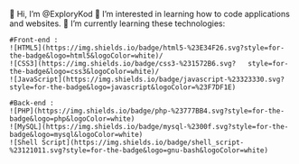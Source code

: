 👋 Hi, I’m @ExploryKod
👀 I’m interested in learning how to code applications and websites.
🌱 I’m currently learning these technologies:

    #Front-end :
    ![HTML5](https://img.shields.io/badge/html5-%23E34F26.svg?style=for-the-badge&logo=html5&logoColor=white)/ 
    ![CSS3](https://img.shields.io/badge/css3-%231572B6.svg?   style=for-the-badge&logo=css3&logoColor=white)/ 
    ![JavaScript](https://img.shields.io/badge/javascript-%23323330.svg?style=for-the-badge&logo=javascript&logoColor=%23F7DF1E)

    #Back-end :
    ![PHP](https://img.shields.io/badge/php-%23777BB4.svg?style=for-the-badge&logo=php&logoColor=white)
    ![MySQL](https://img.shields.io/badge/mysql-%2300f.svg?style=for-the-badge&logo=mysql&logoColor=white)
    ![Shell Script](https://img.shields.io/badge/shell_script-%23121011.svg?style=for-the-badge&logo=gnu-bash&logoColor=white)

<!---
ExploryKod/ExploryKod is a ✨ special ✨ repository because its `README.md` (this file) appears on your GitHub profile.
You can click the Preview link to take a look at your changes.
--->
